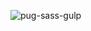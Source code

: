 ![pug-sass-gulp](https://cloud.githubusercontent.com/assets/16023592/23862098/efeea990-082d-11e7-8ea3-66dec5bd9f43.png)
